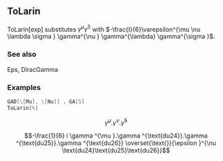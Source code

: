 ##  ToLarin 

ToLarin[exp]  substitutes $\gamma^{\mu} \gamma^5$ with $-\frac{I}{6}\varepsilon^{\mu \nu \lambda \sigma } \gamma^{\nu } \gamma^{\lambda} \gamma^{\sigma }$.

###  See also 

Eps, DiracGamma

###  Examples 

```mathematica
GAD[\[Mu], \[Nu]] . GA[5]
ToLarin[%]
```

$$\gamma ^{\mu }.\gamma ^{\nu }.\bar{\gamma }^5$$

$$-\frac{1}{6} i \gamma ^{\mu }.\gamma ^{\text{du24}}.\gamma ^{\text{du25}}.\gamma ^{\text{du26}} \overset{\text{}}{\epsilon }^{\nu \text{du24}\text{du25}\text{du26}}$$